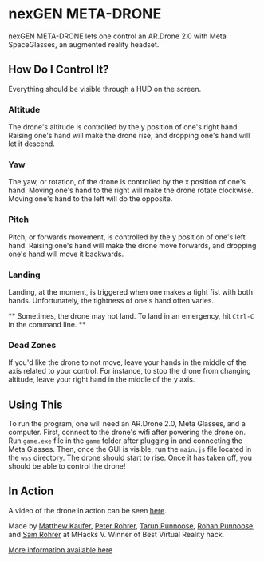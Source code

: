 # nexGEN META-DRONE

nexGEN META-DRONE lets one control an AR.Drone 2.0 with Meta SpaceGlasses, an augmented reality headset.

## How Do I Control It?

Everything should be visible through a HUD on the screen.

### Altitude

The drone's altitude is controlled by the y position of one's right hand. Raising one's hand will make the drone rise, and dropping one's hand will let it descend. 

### Yaw

The yaw, or rotation, of the drone is controlled by the x position of one's hand. Moving one's hand to the right will make the drone rotate clockwise. Moving one's hand to the left will do the opposite.

### Pitch

Pitch, or forwards movement, is controlled by the y position of one's left hand. Raising one's hand will make the drone move forwards, and dropping one's hand will move it backwards.

### Landing

Landing, at the moment, is triggered when one makes a tight fist with both hands. Unfortunately, the tightness of one's hand often varies. 

** Sometimes, the drone may not land. To land in an emergency, hit `Ctrl-C` in the command line. **

### Dead Zones

If you'd like the drone to not move, leave your hands in the middle of the axis related to your control. For instance, to stop the drone from changing altitude, leave your right hand in the middle of the y axis. 

## Using This

To run the program, one will need an AR.Drone 2.0, Meta Glasses, and a computer. First, connect to the drone's wifi after powering the drone on. Run `game.exe` file in the `game` folder after plugging in and connecting the Meta Glasses. Then, once the GUI is visible, run the `main.js` file located in the `wss` directory. The drone should start to rise. Once it has taken off, you should be able to control the drone!

## In Action

A video of the drone in action can be seen [here](https://www.youtube.com/watch?v=8wBbOGdQtEM).

Made by [Matthew Kaufer](http://github.com/mjkaufer), [Peter Rohrer](http://github.com/peterjrohrer), [Tarun Punnoose](http://github.com/tpunnoose), [Rohan Punnoose](http://github.com/rpunnoose), and [Sam Rohrer](http://github.com/srohrer32) at MHacks V. Winner of Best Virtual Reality hack.



[More information available here](http://www.srohrer.me/meta_drone)
